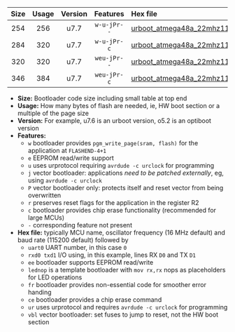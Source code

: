 |Size|Usage|Version|Features|Hex file|
|:-:|:-:|:-:|:-:|:--|
|254|256|u7.7|`w-u-jPr--`|[urboot_atmega48a_22mhz1184_230400bps_uart0_rxd0_txd1_lednop_fr_ur_vbl.hex](https://raw.githubusercontent.com/stefanrueger/urboot.hex/main/mcus/atmega48a/fcpu_22mhz1184/230400_bps/urboot_atmega48a_22mhz1184_230400bps_uart0_rxd0_txd1_lednop_fr_ur_vbl.hex)|
|284|320|u7.7|`w-u-jPr-c`|[urboot_atmega48a_22mhz1184_230400bps_uart0_rxd0_txd1_lednop_fr_ce_ur_vbl.hex](https://raw.githubusercontent.com/stefanrueger/urboot.hex/main/mcus/atmega48a/fcpu_22mhz1184/230400_bps/urboot_atmega48a_22mhz1184_230400bps_uart0_rxd0_txd1_lednop_fr_ce_ur_vbl.hex)|
|320|320|u7.7|`weu-jPr--`|[urboot_atmega48a_22mhz1184_230400bps_uart0_rxd0_txd1_ee_lednop_fr_ur_vbl.hex](https://raw.githubusercontent.com/stefanrueger/urboot.hex/main/mcus/atmega48a/fcpu_22mhz1184/230400_bps/urboot_atmega48a_22mhz1184_230400bps_uart0_rxd0_txd1_ee_lednop_fr_ur_vbl.hex)|
|346|384|u7.7|`weu-jPr-c`|[urboot_atmega48a_22mhz1184_230400bps_uart0_rxd0_txd1_ee_lednop_fr_ce_ur_vbl.hex](https://raw.githubusercontent.com/stefanrueger/urboot.hex/main/mcus/atmega48a/fcpu_22mhz1184/230400_bps/urboot_atmega48a_22mhz1184_230400bps_uart0_rxd0_txd1_ee_lednop_fr_ce_ur_vbl.hex)|

- **Size:** Bootloader code size including small table at top end
- **Usage:** How many bytes of flash are needed, ie, HW boot section or a multiple of the page size
- **Version:** For example, u7.6 is an urboot version, o5.2 is an optiboot version
- **Features:**
  + `w` bootloader provides `pgm_write_page(sram, flash)` for the application at `FLASHEND-4+1`
  + `e` EEPROM read/write support
  + `u` uses urprotocol requiring `avrdude -c urclock` for programming
  + `j` vector bootloader: applications *need to be patched externally*, eg, using `avrdude -c urclock`
  + `P` vector bootloader only: protects itself and reset vector from being overwritten
  + `r` preserves reset flags for the application in the register R2
  + `c` bootloader provides chip erase functionality (recommended for large MCUs)
  + `-` corresponding feature not present
- **Hex file:** typically MCU name, oscillator frequency (16 MHz default) and baud rate (115200 default) followed by
  + `uart0` UART number, in this case `0`
  + `rxd0 txd1` I/O using, in this example, lines RX `D0` and TX `D1`
  + `ee` bootloader supports EEPROM read/write
  + `lednop` is a template bootloader with `mov rx,rx` nops as placeholders for LED operations
  + `fr` bootloader provides non-essential code for smoother error handing
  + `ce` bootloader provides a chip erase command
  + `ur` uses urprotocol and requires `avrdude -c urclock` for programming
  + `vbl` vector bootloader: set fuses to jump to reset, not the HW boot section
